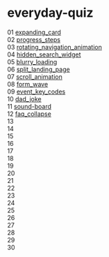 # everyday-quiz
01 [expanding_card](https://github.com/floraSimpleDev/everyday-quiz/tree/main/expanding_card)<br>
02 [progress_steps](https://github.com/floraSimpleDev/everyday-quiz/tree/main/progress_steps)<br>
03 [rotating_navigation_animation](https://github.com/floraSimpleDev/everyday-quiz/tree/main/rotating_navigation_animation)<br>
04 [hidden_search_widget](https://github.com/floraSimpleDev/everyday-quiz/tree/main/hidden_search_widget)<br>
05 [blurry_loading](https://github.com/floraSimpleDev/everyday-quiz/tree/main/blurry_loading)<br>
06 [split_landing_page](https://github.com/floraSimpleDev/everyday-quiz/tree/main/split_landing_page)<br>
07 [scroll_animation](https://github.com/floraSimpleDev/everyday-quiz/tree/main/scroll_animation)<br>
08 [form_wave](https://github.com/floraSimpleDev/everyday-quiz/tree/main/form_wave)<br>
09 [event_key_codes](https://github.com/floraSimpleDev/everyday-quiz/tree/main/event_key_codes)<br>
10 [dad_joke](https://github.com/floraSimpleDev/everyday-quiz/tree/main/dad_joke)<br>
11 [sound-board](https://github.com/floraSimpleDev/everyday-quiz/tree/main/sounde_board)<br>
12 [faq_collapse](https://github.com/floraSimpleDev/everyday-quiz/tree/main/faq_collapse)<br>
13 []()<br>
14 []()<br>
15 []()<br>
16 []()<br>
17 []()<br>
18 []()<br>
19 []()<br>
20 []()<br>
21 []()<br>
22 []()<br>
23 []()<br>
24 []()<br>
25 []()<br>
26 []()<br>
27 []()<br>
28 []()<br>
29 []()<br>
30 []()<br>
